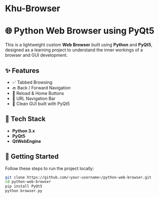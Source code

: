 # Khu-Browser
# 🌐 Python Web Browser using PyQt5

This is a lightweight custom **Web Browser** built using **Python** and **PyQt5**, designed as a learning project to understand the inner workings of a browser and GUI development.

## ✨ Features

- ✅ Tabbed Browsing  
- 🔙 Back / Forward Navigation  
- 🔄 Reload & Home Buttons  
- 📍 URL Navigation Bar  
- 🧪 Clean GUI built with PyQt5

## 🔧 Tech Stack

- **Python 3.x**  
- **PyQt5**  
- **QtWebEngine**

## 🚀 Getting Started

Follow these steps to run the project locally:

```bash
git clone https://github.com/<your-username>/python-web-browser.git
cd python-web-browser
pip install PyQt5
python browser.py

